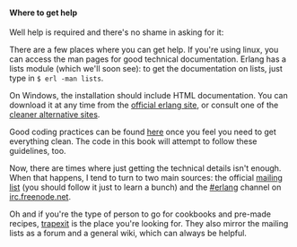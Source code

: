 #### Where to get help
Well help is required and there's no shame in asking for it:

 There are a few places where you can get help. If you're using linux, you can access the man pages for good technical documentation. Erlang has a lists module (which we'll soon see): to get the documentation on lists, just type in `$ erl -man lists`.

On Windows, the installation should include HTML documentation. You can download it at any time from the [official erlang site](http://erlang.org/doc/ "Official Erlang HTML documentation"), or consult one of the [cleaner alternative sites](http://erldocs.com/ "Unofficial Erlang HTML documentation").

Good coding practices can be found [here](http://www.erlang.se/doc/programming_rules.shtml) once you feel you need to get everything clean. The code in this book will attempt to follow these guidelines, too.

Now, there are times where just getting the technical details isn't enough. When that happens, I tend to turn to two main sources: the official [mailing list](http://www.erlang.org/static/doc/mailinglist.html) (you should follow it just to learn a bunch) and the [#erlang](irc://irc.freenode.net/erlang) channel on [irc.freenode.net](http://freenode.net/).

Oh and if you're the type of person to go for cookbooks and pre-made recipes, [trapexit](http://trapexit.org/ "trapexit, an Erlang community site") is the place you're looking for. They also mirror the mailing lists as a forum and a general wiki, which can always be helpful.
